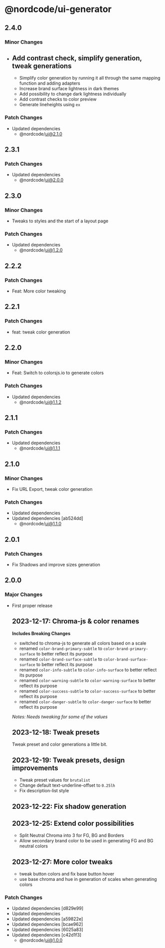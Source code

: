 # @nordcode/ui-generator

## 2.4.0

### Minor Changes

-   ## Add contrast check, simplify generation, tweak generations

    -   Simplify color generation by running it all through the same mapping function and adding adapters
    -   Increase brand surface lightness in dark themes
    -   Add possibility to change dark lightness individually
    -   Add contrast checks to color preview
    -   Generate lineheights using `ex`

### Patch Changes

-   Updated dependencies
    -   @nordcode/ui@2.1.0

## 2.3.1

### Patch Changes

-   Updated dependencies
    -   @nordcode/ui@2.0.0

## 2.3.0

### Minor Changes

-   Tweaks to styles and the start of a layout page

### Patch Changes

-   Updated dependencies
    -   @nordcode/ui@1.2.0

## 2.2.2

### Patch Changes

-   Feat: More color tweaking

## 2.2.1

### Patch Changes

-   feat: tweak color generation

## 2.2.0

### Minor Changes

-   Feat: Switch to colorsjs.io to generate colors

### Patch Changes

-   Updated dependencies
    -   @nordcode/ui@1.1.2

## 2.1.1

### Patch Changes

-   Updated dependencies
    -   @nordcode/ui@1.1.1

## 2.1.0

### Minor Changes

-   Fix URL Export, tweak color generation

### Patch Changes

-   Updated dependencies
-   Updated dependencies [ab524dd]
    -   @nordcode/ui@1.1.0

## 2.0.1

### Patch Changes

-   Fix Shadows and improve sizes generation

## 2.0.0

### Major Changes

-   First proper release

    ## 2023-12-17: Chroma-js & color renames

    **Includes Breaking Changes**

    -   switched to chroma-js to generate all colors based on a scale
    -   renamed `color-brand-primary-subtle` to `color-brand-primary-surface` to better reflect its
        purpose
    -   renamed `color-brand-surface-subtle` to `color-brand-surface-surface` to better reflect its
        purpose
    -   renamed `color-info-subtle` to `color-info-surface` to better reflect its purpose
    -   renamed `color-warning-subtle` to `color-warning-surface` to better reflect its purpose
    -   renamed `color-success-subtle` to `color-success-surface` to better reflect its purpose
    -   renamed `color-danger-subtle` to `color-danger-surface` to better reflect its purpose

    _Notes: Needs tweaking for some of the values_

    ## 2023-12-18: Tweak presets

    Tweak preset and color generations a little bit.

    ## 2023-12-19: Tweak presets, design improvements

    -   Tweak preset values for `brutalist`
    -   Change default text-underline-offset to `0.25lh`
    -   Fix description-list style

    ## 2023-12-22: Fix shadow generation

    ## 2023-12-25: Extend color possibilities

    -   Split Neutral Chroma into 3 for FG, BG and Borders
    -   Allow secondary brand color to be used in generating FG and BG neutral colors

    ## 2023-12-27: More color tweaks

    -   tweak button colors and fix base button hover
    -   use base chroma and hue in generation of scales when generating colors

### Patch Changes

-   Updated dependencies [d829e99]
-   Updated dependencies
-   Updated dependencies [a59822e]
-   Updated dependencies [bcae962]
-   Updated dependencies [6025a83]
-   Updated dependencies [c42d1f3]
    -   @nordcode/ui@1.0.0
